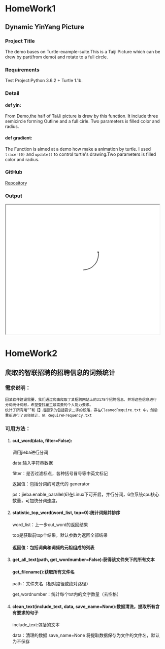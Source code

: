 # HomeWork1
## Dynamic YinYang Picture
### Project Title
The demo bases on Turtle-example-suite.This is a Taiji Picture which can be drew by part(from demo) and rotate to a full circle.

### Requirements
Test Project:Python 3.6.2 + Turtle 1.1b.

### Detail
#### def yin:
 From Demo,the half of TaiJi picture is drew by this function.
 It include three semicircle forming Outline and a full cirle.
 Two parameters is filled color and radius.
#### def  gradient:
 The Function is aimed at a demo how make a animation by turtle. I used `tracer(0)` and `update()`  to control turtle's drawing.Two parameters is filled color and radius.

 ### GitHub
[Repository](https://github.com/qyxlxr/HomeworkForPy)

### Output
![Output](https://github.com/qyxlxr/HomeworkForPy/blob/master/HomeWork1/2019_03_17_23_21_39_198.gif)

# HomeWork2
## 爬取的智联招聘的招聘信息的词频统计
### 需求说明：
    因某软件建设需要，我们通过爬虫爬取了某招聘网站上的3178个招聘信息，并将这些信息进行分词统计词频，希望查找雇主最需要的个人能力要求。
    统计了所有用“”和【】括起来的包括要求二字的段落，存在CleanedRequire.txt 中，然后重新进行了词频统计，见 RequireFrequency.txt
### 可用方法：

1. #### cut_word(data, filter=False):
    调用jieba进行分词

    data:输入字符串数据

    filter：是否过滤标点，各种括号冒号等中英文标记

    返回值：包括分词的可迭代的 generator

    ps：jieba.enable_parallel(6)在Linux下可开启，并行分词，6位系统cpu核心数量，可加快分词速度。
    

2. #### statistic_top_word(word_list, top=0):统计词频并排序
    
    word_list：上一步cut_word的返回结果

    top是获取前top个结果，默认参数为返回全部结果
    #### 返回值：包括词典和词频的元祖组成的列表



3. #### get_all_text(path, get_wordnumber=False):获得该文件夹下的所有文本
    #### get_filename():获取所有文件名
    path：文件夹名（相对路径或绝对路径）

    get_wordnumber：统计每个txt内的文字数量（去空格）

4. #### clean_text(include_text, data, save_name=None):数据清洗，提取所有含有要求的句子
    include_text:包括的文本
    
    data：清理的数据
    save_name=None
    将提取数据保存为文件的文件名，默认为不保存
 